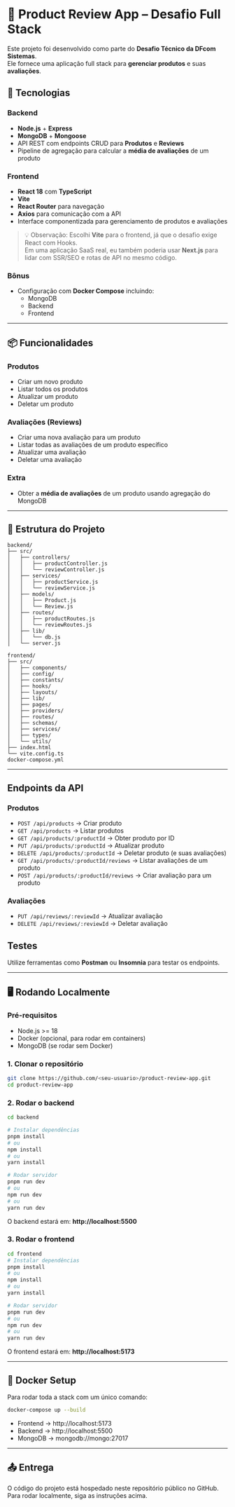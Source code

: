 # 🛒 Product Review App – Desafio Full Stack

Este projeto foi desenvolvido como parte do **Desafio Técnico da DFcom Sistemas**.  
Ele fornece uma aplicação full stack para **gerenciar produtos** e suas **avaliações**.

## 🚀 Tecnologias

### Backend
- **Node.js** + **Express**
- **MongoDB** + **Mongoose**
- API REST com endpoints CRUD para **Produtos** e **Reviews**
- Pipeline de agregação para calcular a **média de avaliações** de um produto


### Frontend
- **React 18** com **TypeScript**
- **Vite**
- **React Router** para navegação
- **Axios** para comunicação com a API
- Interface componentizada para gerenciamento de produtos e avaliações

> 💡 Observação: Escolhi **Vite** para o frontend, já que o desafio exige React com Hooks.  
Em uma aplicação SaaS real, eu também poderia usar **Next.js** para lidar com SSR/SEO e rotas de API no mesmo código.


### Bônus
- Configuração com **Docker Compose** incluindo:
  - MongoDB
  - Backend
  - Frontend

---

## 📦 Funcionalidades

### Produtos
- Criar um novo produto
- Listar todos os produtos
- Atualizar um produto
- Deletar um produto

### Avaliações (Reviews)
- Criar uma nova avaliação para um produto
- Listar todas as avaliações de um produto específico
- Atualizar uma avaliação
- Deletar uma avaliação

### Extra
- Obter a **média de avaliações** de um produto usando agregação do MongoDB

---

## 📂 Estrutura do Projeto

```
backend/
├── src/
│   ├── controllers/
│   │   ├── productController.js
│   │   └── reviewController.js
│   ├── services/
│   │   ├── productService.js
│   │   └── reviewService.js
│   ├── models/
│   │   ├── Product.js
│   │   └── Review.js
│   ├── routes/
│   │   ├── productRoutes.js
│   │   └── reviewRoutes.js
│   ├── lib/
│   │   └── db.js
│   └── server.js

frontend/
├── src/
│   ├── components/
│   ├── config/
│   ├── constants/
│   ├── hooks/
│   ├── layouts/
│   ├── lib/
│   ├── pages/
│   ├── providers/
│   ├── routes/
│   ├── schemas/
│   ├── services/
│   ├── types/
│   └── utils/
├── index.html
└── vite.config.ts
docker-compose.yml
```
---

## Endpoints da API

### Produtos

- `POST /api/products` → Criar produto
- `GET /api/products` → Listar produtos
- `GET /api/products/:productId` → Obter produto por ID
- `PUT /api/products/:productId` → Atualizar produto
- `DELETE /api/products/:productId` → Deletar produto (e suas avaliações)
- `GET /api/products/:productId/reviews` → Listar avaliações de um produto
- `POST /api/products/:productId/reviews` → Criar avaliação para um produto

### Avaliações

- `PUT /api/reviews/:reviewId` → Atualizar avaliação
- `DELETE /api/reviews/:reviewId` → Deletar avaliação

## Testes

Utilize ferramentas como **Postman** ou **Insomnia** para testar os endpoints.

---

## 🖥 Rodando Localmente

### Pré-requisitos
- Node.js >= 18
- Docker (opcional, para rodar em containers)
- MongoDB (se rodar sem Docker)

### 1. Clonar o repositório
```bash
git clone https://github.com/<seu-usuario>/product-review-app.git
cd product-review-app
```

### 2. Rodar o backend
```bash
cd backend

# Instalar dependências
pnpm install
# ou
npm install
# ou
yarn install

# Rodar servidor
pnpm run dev
# ou
npm run dev
# ou
yarn run dev
```

O backend estará em: **http://localhost:5500**

### 3. Rodar o frontend
```bash
cd frontend
# Instalar dependências
pnpm install
# ou
npm install
# ou
yarn install

# Rodar servidor
pnpm run dev
# ou
npm run dev
# ou
yarn run dev
```

O frontend estará em: **http://localhost:5173**

---

## 🐳 Docker Setup

Para rodar toda a stack com um único comando:
```bash
docker-compose up --build
```

- Frontend → http://localhost:5173  
- Backend → http://localhost:5500  
- MongoDB → mongodb://mongo:27017

---

## 📤 Entrega
O código do projeto está hospedado neste repositório público no GitHub.  
Para rodar localmente, siga as instruções acima.